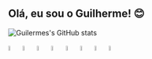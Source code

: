 ## Olá, eu sou o Guilherme! 😊
  
![Guilermes's GitHub stats](https://github-readme-stats.vercel.app/api?username=guilermes&show_icons=true&theme=shadow_red) 

<div align-items: center>
  <img src="https://cdn.jsdelivr.net/gh/devicons/devicon@latest/icons/html5/html5-plain.svg" width=5% />
  <img src="https://cdn.jsdelivr.net/gh/devicons/devicon@latest/icons/css3/css3-plain.svg" width=5% />
  <img src="https://cdn.jsdelivr.net/gh/devicons/devicon@latest/icons/javascript/javascript-plain.svg" width=5% />
  <img src="https://cdn.jsdelivr.net/gh/devicons/devicon@latest/icons/typescript/typescript-plain.svg" width=5% />
  <img src="https://cdn.jsdelivr.net/gh/devicons/devicon@latest/icons/angularjs/angularjs-plain.svg" width=5% />
  <img src="https://cdn.jsdelivr.net/gh/devicons/devicon@latest/icons/nodejs/nodejs-plain.svg" width=5% />
  <img src="https://cdn.jsdelivr.net/gh/devicons/devicon@latest/icons/figma/figma-original.svg" width=5% />
  <img src="https://cdn.jsdelivr.net/gh/devicons/devicon@latest/icons/postgresql/postgresql-plain.svg" width=5% />
  
</div>


